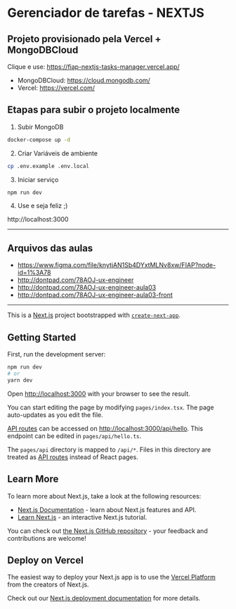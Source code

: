 # Gerenciador de tarefas - NEXTJS

## Projeto provisionado pela Vercel + MongoDBCloud

Clique e use: https://fiap-nextjs-tasks-manager.vercel.app/

- MongoDBCloud: https://cloud.mongodb.com/
- Vercel: https://vercel.com/

## Etapas para subir o projeto localmente

1. Subir MongoDB

```bash
docker-compose up -d
```

2. Criar Variáveis de ambiente

```bash
cp .env.example .env.local
```

3. Iniciar serviço

```bash
npm run dev
```

4. Use e seja feliz ;)

http://localhost:3000

---

## Arquivos das aulas

- https://www.figma.com/file/knytjAN1Sb4DYxtMLNv8xw/FIAP?node-id=1%3A78
- http://dontpad.com/78AOJ-ux-engineer
- http://dontpad.com/78AOJ-ux-engineer-aula03
- http://dontpad.com/78AOJ-ux-engineer-aula03-front

---

This is a [Next.js](https://nextjs.org/) project bootstrapped with [`create-next-app`](https://github.com/vercel/next.js/tree/canary/packages/create-next-app).

## Getting Started

First, run the development server:

```bash
npm run dev
# or
yarn dev
```

Open [http://localhost:3000](http://localhost:3000) with your browser to see the result.

You can start editing the page by modifying `pages/index.tsx`. The page auto-updates as you edit the file.

[API routes](https://nextjs.org/docs/api-routes/introduction) can be accessed on [http://localhost:3000/api/hello](http://localhost:3000/api/hello). This endpoint can be edited in `pages/api/hello.ts`.

The `pages/api` directory is mapped to `/api/*`. Files in this directory are treated as [API routes](https://nextjs.org/docs/api-routes/introduction) instead of React pages.

## Learn More

To learn more about Next.js, take a look at the following resources:

- [Next.js Documentation](https://nextjs.org/docs) - learn about Next.js features and API.
- [Learn Next.js](https://nextjs.org/learn) - an interactive Next.js tutorial.

You can check out [the Next.js GitHub repository](https://github.com/vercel/next.js/) - your feedback and contributions are welcome!

## Deploy on Vercel

The easiest way to deploy your Next.js app is to use the [Vercel Platform](https://vercel.com/new?utm_medium=default-template&filter=next.js&utm_source=create-next-app&utm_campaign=create-next-app-readme) from the creators of Next.js.

Check out our [Next.js deployment documentation](https://nextjs.org/docs/deployment) for more details.
